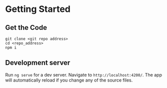 # Getting Started



## Get the Code
```
git clone <git repo address>
cd <repo_address>
npm i
```

## Development server

Run `ng serve` for a dev server. Navigate to `http://localhost:4200/`. The app will automatically reload if you change any of the source files.



